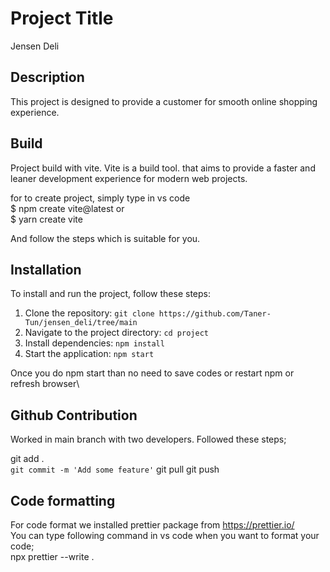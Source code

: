 # Project Title

Jensen Deli

## Description

This project is designed to provide a customer for smooth online shopping experience.

## Build

Project build with vite. Vite is a build tool.
that aims to provide a faster and leaner development experience for modern web projects.

for to create project,  simply type in vs code\
$ npm create vite@latest or \
$ yarn create vite

And follow the steps which is suitable for you.

## Installation

To install and run the project, follow these steps:

1. Clone the repository: `git clone https://github.com/Taner-Tun/jensen_deli/tree/main`
2. Navigate to the project directory: `cd project`
3. Install dependencies: `npm install`
4. Start the application: `npm start`

Once you do npm start than no need to save codes or restart npm or refresh browser\

## Github Contribution

Worked in main branch with two developers. Followed these steps;

git add . \
`git commit -m 'Add some feature'`
git pull
git push


## Code formatting

For code format we installed prettier package from https://prettier.io/ \
You can type following command in vs code when you want to format your code;\
npx prettier --write .
